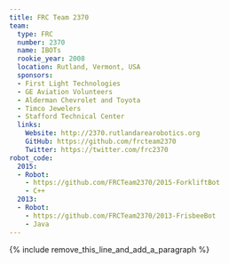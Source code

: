 ```yaml
---
title: FRC Team 2370
team:
  type: FRC
  number: 2370
  name: IBOTs
  rookie_year: 2008
  location: Rutland, Vermont, USA
  sponsors:
  - First Light Technologies
  - GE Aviation Volunteers
  - Alderman Chevrolet and Toyota
  - Timco Jewelers
  - Stafford Technical Center
  links:
    Website: http://2370.rutlandarearobotics.org
    GitHub: https://github.com/frcteam2370
    Twitter: https://twitter.com/frc2370
robot_code:
  2015:
  - Robot:
    - https://github.com/FRCTeam2370/2015-ForkliftBot
    - C++
  2013:
  - Robot:
    - https://github.com/FRCTeam2370/2013-FrisbeeBot
    - Java
---
```


{% include remove_this_line_and_add_a_paragraph %}